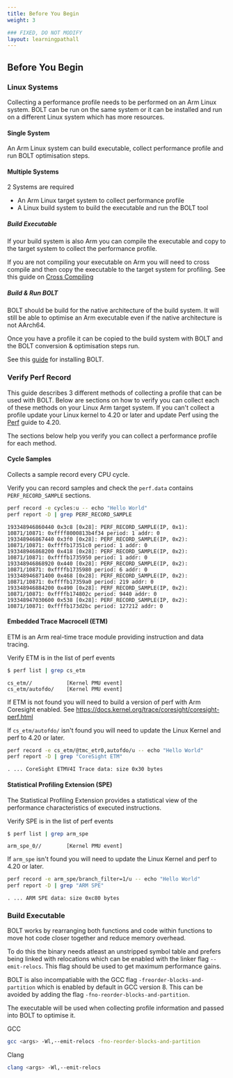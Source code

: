 ```yaml
---
title: Before You Begin
weight: 3

### FIXED, DO NOT MODIFY
layout: learningpathall
---
```


## Before You Begin

### Linux Systems

Collecting a performance profile needs to be performed on an Arm Linux system. BOLT can be run on the same system or it can be installed and run on a different Linux system which has more resources.

#### Single System

An Arm Linux system can build executable, collect performance profile and run BOLT optimisation steps.

#### Multiple Systems

2 Systems are required
- An Arm Linux target system to collect performance profile
- A Linux build system to build the executable and run the BOLT tool

##### Build Executable

If your build system is also Arm you can compile the executable and copy to the target system to collect the performance profile.

If you are not compiling your executable on Arm you will need to cross compile and then copy the executable to the target system for profiling. See this guide on [Cross Compiling](/install-guides/gcc/cross/)

##### Build & Run BOLT

BOLT should be build for the native architecture of the build system. It will still be able to optimise an Arm executable even if the native architecture is not AArch64.

Once you have a profile it can be copied to the build system with BOLT and the BOLT conversion & optimisation steps run.

See this [guide](/install-guides/bolt) for installing BOLT.

### Verify Perf Record

This guide describes 3 different methods of collecting a profile that can be used with BOLT. Below are sections on how to verify you can collect each of these methods on your Linux Arm target system. If you can't collect a profile update your Linux kernel to 4.20 or later and update Perf using the [Perf](/install-guides/perf/) guide to 4.20.

The sections below help you verify you can collect a performance profile for each method.

#### Cycle Samples

Collects a sample record every CPU cycle. 

Verify you can record samples and check the `perf.data` contains `PERF_RECORD_SAMPLE` sections.

```bash { target="ubuntu:latest" }
perf record -e cycles:u -- echo "Hello World"
perf report -D | grep PERF_RECORD_SAMPLE
```

```output
193348946860440 0x3c8 [0x28]: PERF_RECORD_SAMPLE(IP, 0x1): 10871/10871: 0xffff8000813b4f34 period: 1 addr: 0
193348946867440 0x3f0 [0x28]: PERF_RECORD_SAMPLE(IP, 0x2): 10871/10871: 0xffffb17351c0 period: 1 addr: 0
193348946868200 0x418 [0x28]: PERF_RECORD_SAMPLE(IP, 0x2): 10871/10871: 0xffffb1735950 period: 1 addr: 0
193348946868920 0x440 [0x28]: PERF_RECORD_SAMPLE(IP, 0x2): 10871/10871: 0xffffb1735980 period: 6 addr: 0
193348946871400 0x468 [0x28]: PERF_RECORD_SAMPLE(IP, 0x2): 10871/10871: 0xffffb17359a0 period: 219 addr: 0
193348946884200 0x490 [0x28]: PERF_RECORD_SAMPLE(IP, 0x2): 10871/10871: 0xffffb174802c period: 9440 addr: 0
193348947030600 0x538 [0x28]: PERF_RECORD_SAMPLE(IP, 0x2): 10871/10871: 0xffffb173d2bc period: 127212 addr: 0
```

#### Embedded Trace Macrocell (ETM)

ETM is an Arm real-time trace module providing instruction and data tracing.

Verify ETM is in the list of perf events

```bash { target="ubuntu:latest" }
$ perf list | grep cs_etm
```

```output
cs_etm//           [Kernel PMU event]
cs_etm/autofdo/    [Kernel PMU event]
```

If ETM is not found you will need to build a version of perf with Arm Coresight enabled. See https://docs.kernel.org/trace/coresight/coresight-perf.html

If `cs_etm/autofdo/` isn't found you will need to update the Linux Kernel and perf to 4.20 or later.

```bash { target="ubuntu:latest" }
perf record -e cs_etm/@tmc_etr0,autofdo/u -- echo "Hello World"
perf report -D | grep "CoreSight ETM"
```

```output
. ... CoreSight ETMV4I Trace data: size 0x30 bytes
```

#### Statistical Profiling Extension (SPE)

The Statistical Profiling Extension provides a statistical view of the performance characteristics of executed instructions.

Verify SPE is in the list of perf events

```bash { target="ubuntu:latest" }
$ perf list | grep arm_spe
```

```output
arm_spe_0//        [Kernel PMU event]
```

If `arm_spe` isn't found you will need to update the Linux Kernel and perf to 4.20 or later.

```bash { target="ubuntu:latest" }
perf record -e arm_spe/branch_filter=1/u -- echo "Hello World"
perf report -D | grep "ARM SPE"
```

```output
. ... ARM SPE data: size 0xc80 bytes
```

### Build Executable

BOLT works by rearranging both functions and code within functions to move hot code closer together and reduce memory overhead.

To do this the binary needs atleast an unstripped symbol table and prefers being linked with relocations which can be enabled with the linker flag `--emit-relocs`. This flag should be used to get maximum performance gains.

BOLT is also incompatiable with the GCC flag `-freorder-blocks-and-partition` which is enabled by default in GCC version 8. This can be avoided by adding the flag `-fno-reorder-blocks-and-partition`.

The executable will be used when collecting profile information and passed into BOLT to optimise it.

GCC

```bash
gcc <args> -Wl,--emit-relocs -fno-reorder-blocks-and-partition
```

Clang

```bash
clang <args> -Wl,--emit-relocs
```